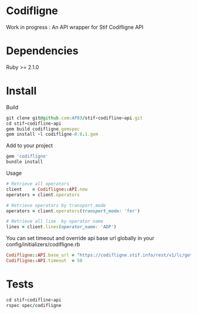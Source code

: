 # Codifligne
Work in progress :
An API wrapper for Stif Codifligne API

# Dependencies
Ruby >= 2.1.0

# Install
Build
```ruby
git clone git@github.com:AF83/stif-codifline-api.git
cd stif-codifline-api
gem build codifligne.gemspec
gem install -l codifligne-0.0.1.gem
```

Add to your project
```ruby
gem 'codifligne'
bundle install
```

Usage
```ruby
# Retrieve all operators
client    = Codifligne::API.new
operators = client.operators

# Retrieve operators by transport_mode
operators = client.operators(transport_mode: 'fer')

# Retrieve all line  by operator name
lines = client.lines(operator_name: 'ADP')
```

You can set timeout and override api base url globally in your config/initializers/codifligne.rb
```ruby
Codifligne::API.base_url = "https://codifligne.stif.info/rest/v1/lc/getlist"
Codifligne::API.timeout  = 50
```


# Tests
```ruby
cd stif-codifline-api
rspec spec/codifligne
```
